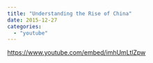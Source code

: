 ```yaml
---
title: "Understanding the Rise of China"
date: 2015-12-27
categories:
  - "youtube"
---
```


https://www.youtube.com/embed/imhUmLtlZpw
